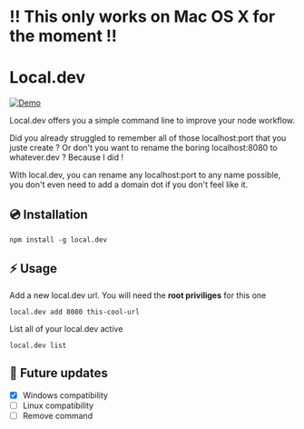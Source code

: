 # :bangbang: This only works on Mac OS X for the moment :bangbang:

# Local.dev
[![Demo](https://raw.githubusercontent.com/bbeldame/local.dev/master/demo.gif)](https://raw.githubusercontent.com/bbeldame/local.dev/master/_demo.mp4)

Local.dev offers you a simple command line to improve your node workflow.

Did you already struggled to remember all of those localhost:port that you juste create ? Or don't you want to rename the boring localhost:8080 to whatever.dev ? Because I did !

With local.dev, you can rename any localhost:port to any name possible, you don't even need to add a domain dot if you don't feel like it.

## :cd: Installation

```
npm install -g local.dev
```

## :zap: Usage


Add a new local.dev url. You will need the **root priviliges** for this one
```
local.dev add 8080 this-cool-url
```

List all of your local.dev active
```
local.dev list
```

## :calendar: Future updates

- [x] Windows compatibility
- [ ] Linux compatibility
- [ ] Remove command